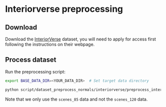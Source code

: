 # Interiorverse preprocessing

## Download

Download the [InteriorVerse](https://interiorverse.github.io/#download) dataset, you will need to apply for access first following the instructions on their webpage.

## Process dataset

Run the preprocessing script:

```bash
export BASE_DATA_DIR=<YOUR_DATA_DIR>  # Set target data directory

python script/dataset_preprocess_normals/interiorverse/preprocess_interiorverse_normals.py --dataset_dir path_to_downloaded_interiorverse --output_dir output_dir ${BASE_DATA_DIR}/interiorverse
```

Note that we only use the `scenes_85` data and not the `scenes_120` data.
